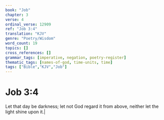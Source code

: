```yaml
---
book: "Job"
chapter: 3
verse: 4
ordinal_verse: 12909
ref: "Job 3:4"
translation: "KJV"
genre: "Poetry/Wisdom"
word_count: 19
topics: []
cross_references: []
grammar_tags: [imperative, negation, poetry-register]
thematic_tags: [names-of-god, time-units, time]
tags: ["Bible","KJV","Job"]
---
```


# Job 3:4

Let that day be darkness; let not God regard it from above, neither let the light shine upon it.|
